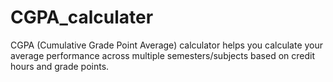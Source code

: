 # CGPA_calculater
CGPA (Cumulative Grade Point Average) calculator helps you calculate your average performance across multiple semesters/subjects based on credit hours and grade points.
